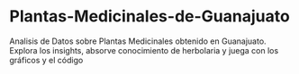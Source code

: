 # Plantas-Medicinales-de-Guanajuato
Analisis de Datos sobre Plantas Medicinales obtenido en Guanajuato. Explora los insights, absorve conocimiento de herbolaria y juega con los gráficos y el código
